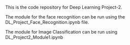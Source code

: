 This is the code repository for Deep Learning Project-2.

The module for the face recognition can be run using the DL_Project_Face_Recognition.ipynb file.

The module for Image Classification can be run using DL_Project2_Module1.ipynb
